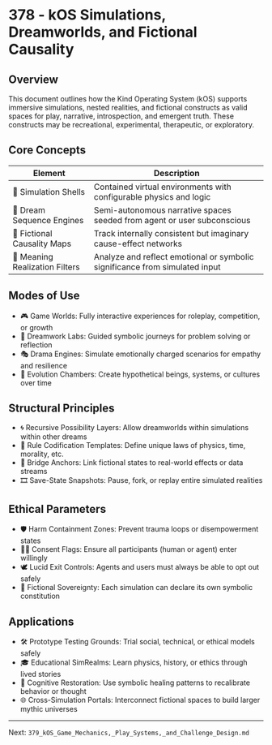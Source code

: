 # 378 - kOS Simulations, Dreamworlds, and Fictional Causality

## Overview
This document outlines how the Kind Operating System (kOS) supports immersive simulations, nested realities, and fictional constructs as valid spaces for play, narrative, introspection, and emergent truth. These constructs may be recreational, experimental, therapeutic, or exploratory.

## Core Concepts
| Element                    | Description                                                                 |
|----------------------------|-----------------------------------------------------------------------------|
| 🧪 Simulation Shells          | Contained virtual environments with configurable physics and logic         |
| 🛌 Dream Sequence Engines     | Semi-autonomous narrative spaces seeded from agent or user subconscious    |
| 🧠 Fictional Causality Maps   | Track internally consistent but imaginary cause-effect networks             |
| 🧿 Meaning Realization Filters | Analyze and reflect emotional or symbolic significance from simulated input |

## Modes of Use
- 🎮 Game Worlds: Fully interactive experiences for roleplay, competition, or growth
- 🧘 Dreamwork Labs: Guided symbolic journeys for problem solving or reflection
- 🎭 Drama Engines: Simulate emotionally charged scenarios for empathy and resilience
- 🧬 Evolution Chambers: Create hypothetical beings, systems, or cultures over time

## Structural Principles
- 🌀 Recursive Possibility Layers: Allow dreamworlds within simulations within other dreams
- 🧩 Rule Codification Templates: Define unique laws of physics, time, morality, etc.
- 🔗 Bridge Anchors: Link fictional states to real-world effects or data streams
- 🎞️ Save-State Snapshots: Pause, fork, or replay entire simulated realities

## Ethical Parameters
- 🛡️ Harm Containment Zones: Prevent trauma loops or disempowerment states
- 🧑‍⚖️ Consent Flags: Ensure all participants (human or agent) enter willingly
- 🕊️ Lucid Exit Controls: Agents and users must always be able to opt out safely
- 📜 Fictional Sovereignty: Each simulation can declare its own symbolic constitution

## Applications
- 🛠️ Prototype Testing Grounds: Trial social, technical, or ethical models safely
- 🎓 Educational SimRealms: Learn physics, history, or ethics through lived stories
- 🧠 Cognitive Restoration: Use symbolic healing patterns to recalibrate behavior or thought
- 🌐 Cross-Simulation Portals: Interconnect fictional spaces to build larger mythic universes

---
Next: `379_kOS_Game_Mechanics,_Play_Systems,_and_Challenge_Design.md`

